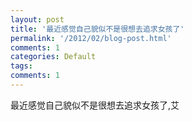 ```yaml
---
layout: post
title: '最近感觉自己貌似不是很想去追求女孩了'
permalink: '/2012/02/blog-post.html'
comments: 1
categories: Default
tags: 
comments: 1
---
```

最近感觉自己貌似不是很想去追求女孩了,艾